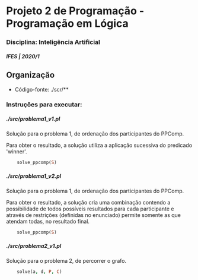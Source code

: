 # Projeto 2 de Programação - Programação em Lógica
### Disciplina: Inteligência Artificial
##### IFES | 2020/1

## Organização
* Código-fonte: ./scr/**

### Instruções para executar:

##### ./src/problema1_v1.pl

Solução para o problema 1, de ordenação dos participantes do PPComp.

Para obter o resultado, a solução utiliza a aplicação sucessiva do predicado 'winner'.

```prolog
    solve_ppcomp(S) 
``` 

##### ./src/problema1_v2.pl

Solução para o problema 1, de ordenação dos participantes do PPComp.

Para obter o resultado, a solução cria uma combinação contendo a possibilidade de todos possíveis resultados para cada participante e através de restrições (definidas no enunciado) permite somente as que atendam todas, no resultado final.

```prolog
    solve_ppcomp(S) 
``` 

##### ./src/problema2_v1.pl

Solução para o problema 2, de percorrer o grafo.

```prolog
    solve(a, d, P, C) 
``` 
